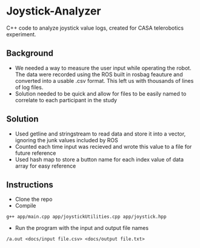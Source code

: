# Joystick-Analyzer
C++ code to analyze joystick value logs, created for CASA telerobotics experiment.

## Background
- We needed a way to measure the user input while operating the robot. The data were recorded using the ROS built in rosbag feauture and converted into a usable .csv format. This left us with thousands of lines of log files.
- Solution needed to be quick and allow for files to be easily named to correlate to each participant in the study

## Solution
- Used getline and stringstream to read data and store it into a vector, ignoring the junk values included by ROS
- Counted each time input was recieved and wrote this value to a file for future reference
- Used hash map to store a button name for each index value of data array for easy reference

## Instructions
- Clone the repo
- Compile 
```
g++ app/main.cpp app/joystickUtilities.cpp app/joystick.hpp
```
- Run the program with the input and output file names
```
/a.out <docs/input file.csv> <docs/output file.txt>
```

